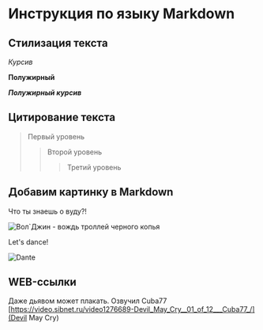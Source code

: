 # Инструкция по языку Markdown

## Стилизация текста

*Курсив*

**Полужирный**

**_Полужирный курсив_**

## Цитирование текста

> Первый уровень
>> Второй уровень
>>> Третий уровень

## Добавим картинку в Markdown

Что ты знаешь о вуду?!

![Вол`Джин - вождь троллей черного копья](og_og_14728348662472358001.jpg)

Let's dance!

![Dante](Dante.jpg)

## WEB-ссылки

Даже дьявом может плакать. Озвучил Cuba77 [https://video.sibnet.ru/video1276689-Devil_May_Cry__01_of_12___Cuba77_/](Devil May Cry)